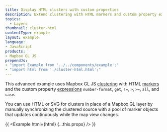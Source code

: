 ```yaml
---
title: Display HTML clusters with custom properties
description: Extend clustering with HTML markers and custom property expressions. 
topics:
  - Layers
thumbnail: cluster-html
contentType: example
layout: example
language:
- JavaScript
products:
- Mapbox GL JS
prependJs:
- "import Example from '../../components/example';"
- "import html from './cluster-html.html';"
---
```


This advanced example uses Mapbox GL JS [clustering](https://docs.mapbox.com/mapbox-gl-js/style-spec/sources/#geojson-cluster) with HTML [markers](https://docs.mapbox.com/mapbox-gl-js/api/markers/#marker) and the custom property [expressions](https://docs.mapbox.com/mapbox-gl-js/style-spec/expressions/) `number-format`, `get`, `!=`, `>`, `>=`, `all`, and `case`. 

You can use HTML or SVG for clusters in place of a Mapbox GL layer by manually synchronizing the clustered source with a pool of marker objects that updates continuously while the map view changes.

{{ <Example html={html} {...this.props} /> }}
